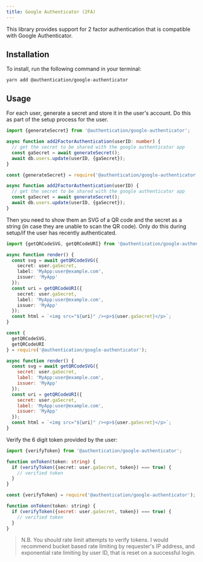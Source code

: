 ```yaml
---
title: Google Authenticator (2FA)
---
```


This library provides support for 2 factor authentication that is compatible with Google Authenticator.

## Installation

To install, run the following command in your terminal:

```
yarn add @authentication/google-authenticator
```

## Usage

For each user, generate a secret and store it in the user's account. Do this as part of the setup process for the user.

```typescript
import {generateSecret} from '@authentication/google-authenticator';

async function add2FactorAuthentication(userID: number) {
  // get the secret to be shared with the google authenticator app
  const gaSecret = await generateSecret();
  await db.users.update(userID, {gaSecret});
}
```

```javascript
const {generateSecret} = require('@authentication/google-authenticator');

async function add2FactorAuthentication(userID) {
  // get the secret to be shared with the google authenticator app
  const gaSecret = await generateSecret();
  await db.users.update(userID, {gaSecret});
}
```

Then you need to show them an SVG of a QR code and the secret as a string (in case they are unable to scan the QR code). Only do this during setup/if the user has recently authenticated.

```typescript
import {getQRCodeSVG, getQRCodeURI} from '@authentication/google-authenticator';

async function render() {
  const svg = await getQRCodeSVG({
    secret: user.gaSecret,
    label: 'MyApp:user@example.com',
    issuer: 'MyApp'
  });
  const uri = getQRCodeURI({
    secret: user.gaSecret,
    label: 'MyApp:user@example.com',
    issuer: 'MyApp'
  });
  const html = `<img src="${uri}" /><p>${user.gaSecret}</p>`;
}
```

```javascript
const {
  getQRCodeSVG,
  getQRCodeURI
} = require('@authentication/google-authenticator');

async function render() {
  const svg = await getQRCodeSVG({
    secret: user.gaSecret,
    label: 'MyApp:user@example.com',
    issuer: 'MyApp'
  });
  const uri = getQRCodeURI({
    secret: user.gaSecret,
    label: 'MyApp:user@example.com',
    issuer: 'MyApp'
  });
  const html = `<img src="${uri}" /><p>${user.gaSecret}</p>`;
}
```

Verify the 6 digit token provided by the user:

```typescript
import {verifyToken} from '@authentication/google-authenticator';

function onToken(token: string) {
  if (verifyToken({secret: user.gaSecret, token}) === true) {
    // verified token
  }
}
```

```javascript
const {verifyToken} = require('@authentication/google-authenticator');

function onToken(token: string) {
  if (verifyToken({secret: user.gaSecret, token}) === true) {
    // verified token
  }
}
```

> N.B. You should rate limit attempts to verify tokens. I would recommend bucket based rate limiting by requester's IP address, and exponential rate limiting by user ID, that is reset on a successful login.
